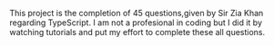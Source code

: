 This project is the completion of 45 questions,given by Sir Zia Khan regarding TypeScript.
I am not  a profesional in coding but I did it by watching tutorials and put my effort to complete these all questions.
